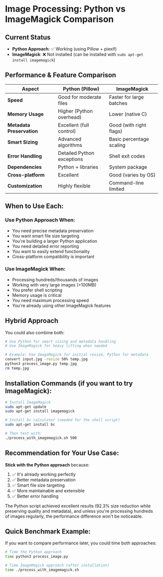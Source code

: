 # Image Processing: Python vs ImageMagick Comparison

## Current Status
- **Python Approach**: ✅ Working (using Pillow + piexif)
- **ImageMagick**: ❌ Not installed (can be installed with `sudo apt-get install imagemagick`)

## Performance & Feature Comparison

| Aspect | Python (Pillow) | ImageMagick |
|--------|----------------|-------------|
| **Speed** | Good for moderate files | Faster for large batches |
| **Memory Usage** | Higher (Python overhead) | Lower (native C) |
| **Metadata Preservation** | Excellent (full control) | Good (with right flags) |
| **Smart Sizing** | Advanced algorithms | Basic percentage scaling |
| **Error Handling** | Detailed Python exceptions | Shell exit codes |
| **Dependencies** | Python + libraries | System package |
| **Cross-platform** | Excellent | Good (varies by OS) |
| **Customization** | Highly flexible | Command-line limited |

## When to Use Each:

### Use Python Approach When:
- You need precise metadata preservation
- You want smart file size targeting
- You're building a larger Python application
- You need detailed error reporting
- You want to easily extend functionality
- Cross-platform compatibility is important

### Use ImageMagick When:
- Processing hundreds/thousands of images
- Working with very large images (>100MB)
- You prefer shell scripting
- Memory usage is critical
- You need maximum processing speed
- You're already using other ImageMagick features

## Hybrid Approach

You could also combine both:

```bash
# Use Python for smart sizing and metadata handling
# Use ImageMagick for heavy lifting when needed

# Example: Use ImageMagick for initial resize, Python for metadata
convert input.jpg -resize 50% temp.jpg
python3 process_image.py temp.jpg
rm temp.jpg
```

## Installation Commands (if you want to try ImageMagick):

```bash
# Install ImageMagick
sudo apt-get update
sudo apt-get install imagemagick

# Install bc calculator (needed for the shell script)
sudo apt-get install bc

# Then test with:
./process_with_imagemagick.sh 500
```

## Recommendation for Your Use Case:

**Stick with the Python approach** because:
1. ✅ It's already working perfectly
2. ✅ Better metadata preservation 
3. ✅ Smart file size targeting
4. ✅ More maintainable and extensible
5. ✅ Better error handling

The Python script achieved excellent results (92.3% size reduction while preserving quality and metadata), and unless you're processing hundreds of images regularly, the performance difference won't be noticeable.

## Quick Benchmark Example:

If you want to compare performance later, you could time both approaches:

```bash
# Time the Python approach
time python3 process_image.py

# Time ImageMagick approach (after installation)
time ./process_with_imagemagick.sh
```